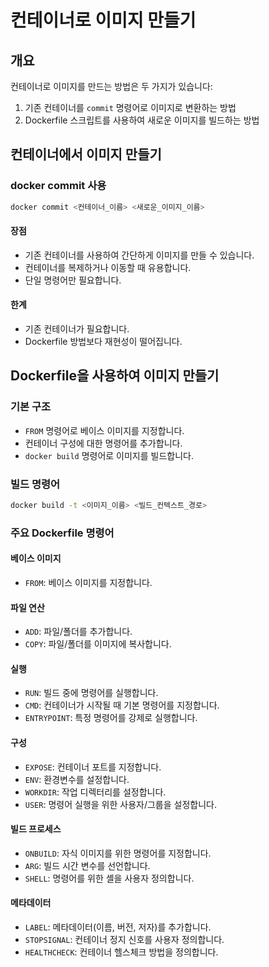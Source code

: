 # 컨테이너로 이미지 만들기

## 개요
컨테이너로 이미지를 만드는 방법은 두 가지가 있습니다:
1. 기존 컨테이너를 `commit` 명령어로 이미지로 변환하는 방법
2. Dockerfile 스크립트를 사용하여 새로운 이미지를 빌드하는 방법

## 컨테이너에서 이미지 만들기

### docker commit 사용
```bash
docker commit <컨테이너_이름> <새로운_이미지_이름>
```

#### 장점
- 기존 컨테이너를 사용하여 간단하게 이미지를 만들 수 있습니다.
- 컨테이너를 복제하거나 이동할 때 유용합니다.
- 단일 명령어만 필요합니다.

#### 한계
- 기존 컨테이너가 필요합니다.
- Dockerfile 방법보다 재현성이 떨어집니다.

## Dockerfile을 사용하여 이미지 만들기

### 기본 구조
- `FROM` 명령어로 베이스 이미지를 지정합니다.
- 컨테이너 구성에 대한 명령어를 추가합니다.
- `docker build` 명령어로 이미지를 빌드합니다.

### 빌드 명령어
```bash
docker build -t <이미지_이름> <빌드_컨텍스트_경로>
```

### 주요 Dockerfile 명령어

#### 베이스 이미지
- `FROM`: 베이스 이미지를 지정합니다.

#### 파일 연산
- `ADD`: 파일/폴더를 추가합니다.
- `COPY`: 파일/폴더를 이미지에 복사합니다.

#### 실행
- `RUN`: 빌드 중에 명령어를 실행합니다.
- `CMD`: 컨테이너가 시작될 때 기본 명령어를 지정합니다.
- `ENTRYPOINT`: 특정 명령어를 강제로 실행합니다.

#### 구성
- `EXPOSE`: 컨테이너 포트를 지정합니다.
- `ENV`: 환경변수를 설정합니다.
- `WORKDIR`: 작업 디렉터리를 설정합니다.
- `USER`: 명령어 실행을 위한 사용자/그룹을 설정합니다.

#### 빌드 프로세스
- `ONBUILD`: 자식 이미지를 위한 명령어를 지정합니다.
- `ARG`: 빌드 시간 변수를 선언합니다.
- `SHELL`: 명령어를 위한 셸을 사용자 정의합니다.

#### 메타데이터
- `LABEL`: 메타데이터(이름, 버전, 저자)를 추가합니다.
- `STOPSIGNAL`: 컨테이너 정지 신호를 사용자 정의합니다.
- `HEALTHCHECK`: 컨테이너 헬스체크 방법을 정의합니다.